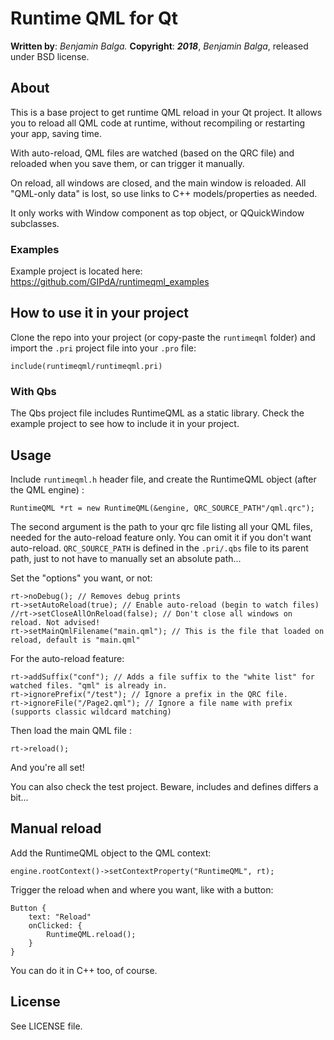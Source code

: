 # Runtime QML for Qt

**Written by**: *Benjamin Balga.*
**Copyright**: ***2018***, *Benjamin Balga*, released under BSD license.


## About

This is a base project to get runtime QML reload in your Qt project.
It allows you to reload all QML code at runtime, without recompiling or restarting your app, saving time.

With auto-reload, QML files are watched (based on the QRC file) and reloaded when you save them, or can trigger it manually.

On reload, all windows are closed, and the main window is reloaded. All "QML-only data" is lost, so use links to C++ models/properties as needed.

It only works with Window component as top object, or QQuickWindow subclasses.

### Examples
Example project is located here: https://github.com/GIPdA/runtimeqml_examples


## How to use it in your project

Clone the repo into your project (or copy-paste the ```runtimeqml``` folder) and import the ```.pri``` project file into your ```.pro``` file:

	include(runtimeqml/runtimeqml.pri)


### With Qbs
The Qbs project file includes RuntimeQML as a static library. Check the example project to see how to include it in your project.


## Usage

Include ```runtimeqml.h``` header file, and create the RuntimeQML object (after the QML engine) :

	RuntimeQML *rt = new RuntimeQML(&engine, QRC_SOURCE_PATH"/qml.qrc");

The second argument is the path to your qrc file listing all your QML files, needed for the auto-reload feature only. You can omit it if you don't want auto-reload.
```QRC_SOURCE_PATH``` is defined in the ```.pri/.qbs``` file to its parent path, just to not have to manually set an absolute path...


Set the "options" you want, or not:

	rt->noDebug(); // Removes debug prints
	rt->setAutoReload(true); // Enable auto-reload (begin to watch files)
	//rt->setCloseAllOnReload(false); // Don't close all windows on reload. Not advised!
	rt->setMainQmlFilename("main.qml"); // This is the file that loaded on reload, default is "main.qml"

For the auto-reload feature:

	rt->addSuffix("conf"); // Adds a file suffix to the "white list" for watched files. "qml" is already in.
    rt->ignorePrefix("/test"); // Ignore a prefix in the QRC file.
    rt->ignoreFile("/Page2.qml"); // Ignore a file name with prefix (supports classic wildcard matching)


Then load the main QML file :

	rt->reload();
    
And you're all set!


You can also check the test project. Beware, includes and defines differs a bit...


## Manual reload

Add the RuntimeQML object to the QML context:

	engine.rootContext()->setContextProperty("RuntimeQML", rt);
	
Trigger the reload when and where you want, like with a button:

	Button {
        text: "Reload"
        onClicked: {
            RuntimeQML.reload();
        }
    }

You can do it in C++ too, of course.



## License
See LICENSE file.

